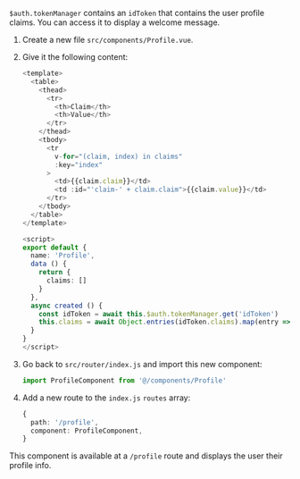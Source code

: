 `$auth.tokenManager` contains an `idToken` that contains the user profile claims. You can access it to display a welcome message.

1. Create a new file `src/components/Profile.vue`.

2. Give it the following content:

   ```ts
   <template>
     <table>
       <thead>
         <tr>
           <th>Claim</th>
           <th>Value</th>
         </tr>
       </thead>
       <tbody>
         <tr
           v-for="(claim, index) in claims"
           :key="index"
         >
           <td>{{claim.claim}}</td>
           <td :id="'claim-' + claim.claim">{{claim.value}}</td>
         </tr>
       </tbody>
     </table>
   </template>

   <script>
   export default {
     name: 'Profile',
     data () {
       return {
         claims: []
       }
     },
     async created () {
       const idToken = await this.$auth.tokenManager.get('idToken')
       this.claims = await Object.entries(idToken.claims).map(entry => ({ claim: entry[0], value: entry[1] }))
     }
   }
   </script>
   ```

3. Go back to `src/router/index.js` and import this new component:

   ```ts
   import ProfileComponent from '@/components/Profile'
   ```

4. Add a new route to the `index.js` `routes` array:

   ```ts
   {
     path: '/profile',
     component: ProfileComponent,
   }
   ```

This component is available at a `/profile` route and displays the user their profile info.
